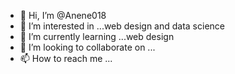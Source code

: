 - 👋 Hi, I’m @Anene018
- 👀 I’m interested in ...web design and data science
- 🌱 I’m currently learning ...web design
- 💞️ I’m looking to collaborate on ...
- 📫 How to reach me ...

<!---
Anene018/Anene018 is a ✨ special ✨ repository because its `README.md` (this file) appears on your GitHub profile.
You can click the Preview link to take a look at your changes.
--->
